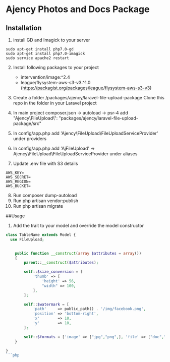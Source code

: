 # Ajency Photos and Docs Package

## Installation
1. install GD and Imagick to your server
```
sudo apt-get install php7.0-gd
sudo apt-get install php7.0-imagick
sudo service apache2 restart
```
2. Install following packages to your project
	- intervention/image:^2.4
	- league/flysystem-aws-s3-v3:^1.0 (https://packagist.org/packages/league/flysystem-aws-s3-v3)

3. Create a folder /packages/ajency/laravel-file-upload-package Clone this repo in the folder in your Laravel project
4. In main project composer.json -> autoload -> psr-4 add "Ajency\\FileUpload\\": "packages/ajency/laravel-file-upload-package/src"
5. In config/app.php add 'Ajency\FileUpload\FileUploadServiceProvider' under providers
6. In config/app.php add 'AjFileUpload' => Ajency\FileUpload\FileUploadServiceProvider under aliases
7. Update .env file with S3 details
```
AWS_KEY=
AWS_SECRET=
AWS_REGION=
AWS_BUCKET=
```
8. Run composer dump-autoload
9. Run php artisan vendor:publish
10. Run php artisan migrate

##Usage

1. Add the trait to your model and override the model constructor
```php
class TableName extends Model { 
  use FileUpload;

    
    public function __construct(array $attributes = array())
	{
	    parent::__construct($attributes);

	    self::$size_conversion = [
	        'thumb' => [
	            'height' => 56, 
	            "width" => 100,
	        ],
	    ];

	    self::$watermark = [
	        'path'     => public_path() . '/img/facebook.png',
	        'position' => 'bottom-right',
	        'x'        => 10,
	        'y'        => 10,
	    ];

	    self::$formats = ['image' => ["jpg","png",], 'file' => ["doc","docx","pdf"]];
	}

}
```php